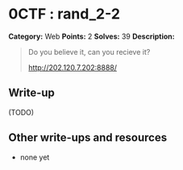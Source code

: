 # 0CTF : rand_2-2

**Category:** Web
**Points:** 2
**Solves:** 39
**Description:**

> Do you believe it, can you recieve it?
>
>
> <http://202.120.7.202:8888/>


## Write-up

(TODO)

## Other write-ups and resources

* none yet
